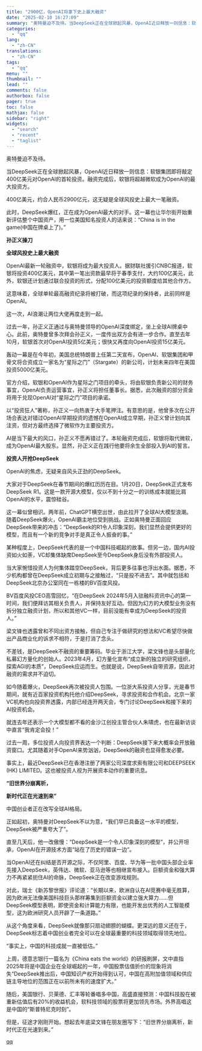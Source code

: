 ```yaml
---
title: "2900亿，OpenAI将拿下史上最大融资"
date: "2025-02-10 16:27:09"
summary: "奥特曼迫不及待。当DeepSeek正在全球掀起风暴，OpenAI近日释放一则信息：软银集团即将敲定4..."
categories:
  - "qq"
lang:
  - "zh-CN"
translations:
  - "zh-CN"
tags:
  - "qq"
menu: ""
thumbnail: ""
lead: ""
comments: false
authorbox: false
pager: true
toc: false
mathjax: false
sidebar: "right"
widgets:
  - "search"
  - "recent"
  - "taglist"
---
```


奥特曼迫不及待。

当DeepSeek正在全球掀起风暴，OpenAI近日释放一则信息：软银集团即将敲定400亿美元对OpenAI的首轮投资。融资完成后，软银将超越微软成为OpenAI的最大投资方。

400亿美元，约合人民币2900亿元，这无疑是全球风投史上最大一笔融资。

此时，DeepSeek爆红，正在成为OpenAI最大的对手。这一幕也让华尔街开始重新评估整个中国资产，用一位美国知名投资人的话来说：“China is in the game(中国在牌桌上了)。”

**孙正义操刀**

**全球风投史上最大融资**

OpenAI最新一轮融资中，软银将成为最大投资人。据财联社援引CNBC报道，软银将投资400亿美元，其中第一笔出资款最早将于春季支付，大约100亿美元，此外，软银还计划通过联合投资的形式，分配100亿美元的投资额度给其他合作方。

这意味着，全球单轮最高融资纪录将被打破，而这项纪录的保持者，此前同样是OpenAI。

这一次，AI浪潮让两位大佬再度走到一起。

过去一年，孙正义正通过与奥特曼领导的OpenAI深度绑定，坐上全球AI牌桌中心。此前，奥特曼曾多次拜会孙正义，一度传出双方会有进一步合作。直至去年10月，软银首次对OpenAI投资5亿美元；很快又再度向OpenAI投资15亿美元。

轰动一幕是在今年初，美国总统特朗普上任第二天宣布，OpenAI、软银集团和甲骨文将合资成立一家名为“星际之门”（Stargate）的新公司，计划未来四年在美国投资5000亿美元。

官方介绍，软银和OpenAI作为星际之门项目的牵头，将由软银负责新公司的财务事宜，OpenAI负责运营事宜，孙正义将担任董事长。据悉，此次融资的部分资金将用于兑现OpenAI对“星际之门”项目的承诺。

以“投资狂人”著称，孙正义一向热衷于大手笔押注。有意思的是，他曾多次在公开场合表达对错过OpenAI早期投资的遗憾在OpenAI成立早期，孙正义曾计划向其注资，但对方最终选择了微软作为主要投资方。

AI是当下最大的风口，孙正义不愿再错过了。本轮融资完成后，软银将取代微软，成为OpenAI最大股东。显然，孙正义正在践行他要将余生全部投入到AI的誓言。

**投资人开抢DeepSeek**

OpenAI的焦虑，无疑来自风头正劲的DeepSeek。

大家对于DeepSeek在春节期间的爆红历历在目。1月20日，DeepSeek正式发布DeepSeek R1。这是一款开源大模型，仅以不到十分之一的训练成本就能比肩OpenAI的水平，震惊硅谷。

这一幕似曾相识。两年前，ChatGPT横空出世，由此拉开了全球AI大模型浪潮。随着DeepSeek爆火，OpenAI霸主地位受到挑战。正如奥特曼正面回应DeepSeek带来的冲击：“DeepSeek的R1令人印象深刻，我们显然会提供更好的模型，而且有一个新的竞争对手是真正令人振奋的事。”

某种程度上，DeepSeek代表的是一个中国科技崛起的故事。但另一边，国内AI投资如火如荼，VC却集体缺席DeepSeek至今DeepSeek身后没有外部投资人。

当大家惋惜投资人为何集体踏空DeepSeek，背后更多往事也浮出水面。据悉，不少机构都曾在DeepSeek成立初期与之接触过，“只是投不进去”。其中就包括和DeepSeek北京办公室同在一栋楼的BV百度风投。

BV百度风投CEO高雪回忆，“在DeepSeek 2024年5月入驻融科资讯中心的第一时间，我们便拜访其相关负责人，并保持友好互动。但因为幻方的大模型业务没有拆分独立融资计划，所以和其他VC一样，目前没能有幸成为DeepSeek的投资人。”

梁文锋也透露曾和不同出资方接触，但自己专注于做研究的想法和VC希望尽快做出产品商业化的诉求不相符，于是打消了念头。

不差钱，是DeepSeek不融资的重要筹码。毕业于浙江大学，梁文锋也是头部量化私募幻方量化的创始人。2023年4月，幻方量化宣布“成立新的独立的研究组织，探索AGI的本质”，DeepSeek应运而生。也就是说，DeepSeek自带资源，因此对融资的需求并不迫切。

如今随着爆火，DeepSeek再次被投资人包围。一位浙大系投资人分享，光是春节期间，就有近百家投资机构托他介绍DeepSeek，寻求投资和合作机会。北京一家VC机构也向投资界透露，内部已经连开两天会，专门讨论DeepSeek和接下来的AI投资机会。

就连去年还表示一个大模型都不看的金沙江创投主管合伙人朱啸虎，也在最新访谈中直言“我肯定会投！”

过去一周，多位投资人向投资界表达一个判断：DeepSeek接下来大概率会开放融资窗口。尤其随着对手OpenAI来势汹汹，DeepSeek的融资也显得愈发必要。

事实上，最近DeepSeek已在香港注册了两家公司深度求索有限公司和DEEPSEEK (HK) LIMITED。这也被投资人视为开展资本动作的重要讯息。

**“旧世界分崩离析，**

**新时代正在光速到来”**

中国创业者正在改写全球AI格局。

正如起初，奥特曼对DeepSeek不以为意，“我们早已具备这一水平的模型，DeepSeek被严重夸大了”。

直至几天后，他一改傲慢：“DeepSeek是一个令人印象深刻的模型”，并公开坦承，OpenAI在开源技术方面“站在了历史的错误一边”。

当OpenAI还在纠结是否开源之际，不仅阿里、百度、华为等一批中国头部企业率先接入DeepSeek，英伟达、微软、亚马逊等也相继宣布接入。巨额资金和强大算力不再紧紧扼住AI的命脉，DeepSeek正在改变游戏规则。

对此，瑞士《新苏黎世报》评论道：“长期以来，欧洲自认在AI竞赛中毫无胜算，因为欧洲无法像美国科技巨头那样筹集到巨额资金以建立强大算力……但DeepSeek模型表明，即使资金和计算能力有限，也能开发出优秀的人工智能模型，这为欧洲研究人员开辟了一条道路。”

从这个角度来看，DeepSeek就像那只扇动翅膀的蝴蝶。更深远的意义还在于，DeepSeek标志着中国创业者完全可以在全球最重要的科技领域取得领先地位。

“事实上，中国的科技成就一直被低估。”

上周，德意志银行一篇名为《China eats the world》的研报刷屏，文中直指2025年将是中国企业在全球崛起的一年，中国股票估值折价的现象将消失“DeepSeek推出后，中国知识产权开始得到认可，中国在高附加值领域和供应链主导地位的范围正在以前所未有的速度扩大。”

随后，美国银行、贝莱德、汇丰等轮番唱多中国，高盛直接预测：中国科技股在被重新估值后有20%的收益机会，软科技领域的股票将更加领先市场。外界高唱这是中国的“斯普特尼克时刻”。

但是，征途才刚刚开始。想起去年底梁文锋在朋友圈写下：“旧世界分崩离析，新时代正在光速到来。”

[qq](https://new.qq.com/rain/a/20250210A05MD200)
